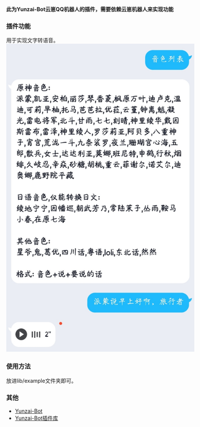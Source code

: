#### 此为Yunzai-Bot云崽QQ机器人的插件，需要依赖云崽机器人来实现功能

### 插件功能
用于实现文字转语音。
![音色列表](./soundlist.jpg)
### 使用方法
放进lib/example文件夹即可。

### 其他
* [Yunzai-Bot](https://github.com/Le-niao/Yunzai-Bot)
* [Yunzai-Bot插件库](https://github.com/HiArcadia/Yunzai-Bot-plugins-index)
